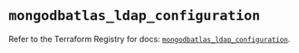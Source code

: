 # `mongodbatlas_ldap_configuration`

Refer to the Terraform Registry for docs: [`mongodbatlas_ldap_configuration`](https://registry.terraform.io/providers/mongodb/mongodbatlas/1.18.1/docs/resources/ldap_configuration).
